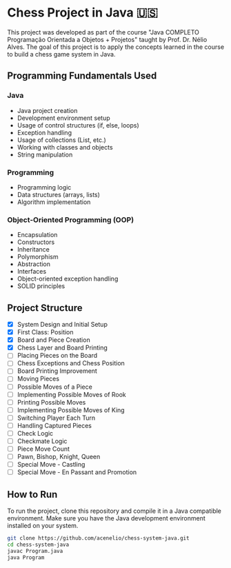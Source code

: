 # Chess Project in Java 🇺🇸

This project was developed as part of the course "Java COMPLETO Programação Orientada a Objetos + Projetos" taught by Prof. Dr. Nélio Alves. The goal of this project is to apply the concepts learned in the course to build a chess game system in Java.

## Programming Fundamentals Used

### Java

- Java project creation
- Development environment setup
- Usage of control structures (if, else, loops)
- Exception handling
- Usage of collections (List, etc.)
- Working with classes and objects
- String manipulation

### Programming

- Programming logic
- Data structures (arrays, lists)
- Algorithm implementation

### Object-Oriented Programming (OOP)

- Encapsulation
- Constructors
- Inheritance
- Polymorphism
- Abstraction
- Interfaces
- Object-oriented exception handling
- SOLID principles

## Project Structure

- [x] System Design and Initial Setup
- [x] First Class: Position
- [x] Board and Piece Creation
- [x] Chess Layer and Board Printing
- [ ] Placing Pieces on the Board
- [ ] Chess Exceptions and Chess Position
- [ ] Board Printing Improvement
- [ ] Moving Pieces
- [ ] Possible Moves of a Piece
- [ ] Implementing Possible Moves of Rook
- [ ] Printing Possible Moves
- [ ] Implementing Possible Moves of King
- [ ] Switching Player Each Turn
- [ ] Handling Captured Pieces
- [ ] Check Logic
- [ ] Checkmate Logic
- [ ] Piece Move Count
- [ ] Pawn, Bishop, Knight, Queen
- [ ] Special Move - Castling
- [ ] Special Move - En Passant and Promotion

## How to Run

To run the project, clone this repository and compile it in a Java compatible environment. Make sure you have the Java development environment installed on your system.

```bash
git clone https://github.com/acenelio/chess-system-java.git
cd chess-system-java
javac Program.java
java Program
```

